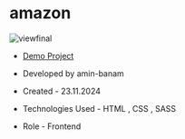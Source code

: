 # amazon
![viewfinal](img\images.png)

- [Demo Project](https://amin-banam.github.io/Persian_temp/)

- Developed by amin-banam

- Created - 23.11.2024

- Technologies Used - HTML , CSS , SASS

- Role - Frontend
